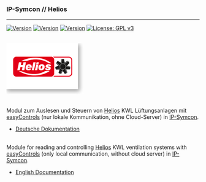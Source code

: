 ### IP-Symcon // Helios
---
[![Version](https://img.shields.io/badge/Symcon_Version->=%204.3-red.svg)](https://www.symcon.de/service/dokumentation/entwicklerbereich/sdk-tools/sdk-php/)
[![Version](https://img.shields.io/badge/Modul_Version-1.0-green.svg)]()
[![Version](https://img.shields.io/badge/Code-PHP-green.svg)]()
[![License: GPL v3](https://img.shields.io/badge/License-GPLv3-blue.svg)](https://www.gnu.org/licenses/gpl-3.0)<br><br>


![Helios Logo](/imgs/helios_logo.png)

<br>Modul zum Auslesen und Steuern von [Helios](https://www.heliosventilatoren.de/de/) KWL Lüftungsanlagen mit [easyControls](https://www.heliosventilatoren.de/de/aktuelles/neues-bei-helios-ventilatoren/81-easycontrols-die-revolutionaere-steuerung-fuer-helios-lueftungsgeraete-mit-waermerueckgewinnung-4) (nur lokale Kommunikation, ohne Cloud-Server) in [IP-Symcon](https://www.symcon.de).

 - [Deutsche Dokumentation](docs/README_DE.md "Deutsche Dokumentation")<br><br>

Module for reading and controlling [Helios](https://www.heliosventilatoren.de/de/) KWL ventilation systems with [easyControls](https://www.heliosventilatoren.de/de/aktuelles/neues-bei-helios-ventilatoren/81-easycontrols-die-revolutionaere-steuerung-fuer-helios-lueftungsgeraete-mit-waermerueckgewinnung-4) (only local communication, without cloud server) in [IP-Symcon](https://www.symcon.de).

 - [English Documentation](docs/README_EN.md "English documentation")